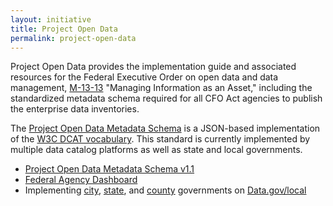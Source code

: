 ```yaml
---
layout: initiative
title: Project Open Data
permalink: project-open-data
---
```


Project Open Data provides the implementation guide and associated resources for the Federal Executive Order on open data and data management, [M-13-13](https://project-open-data.cio.gov/policy-memo/) "Managing Information as an Asset," including the standardized metadata schema required for all CFO Act agencies to publish the enterprise data inventories. 

The [Project Open Data Metadata Schema](https://project-open-data.cio.gov/v1.1/schema/) is a JSON-based implementation of the [W3C DCAT vocabulary](http://www.w3.org/TR/vocab-dcat/). This standard is currently implemented by multiple data catalog platforms as well as state and local governments. 

- [Project Open Data Metadata Schema v1.1](https://project-open-data.cio.gov/v1.1/schema/)
- [Federal Agency Dashboard](http://labs.data.gov/dashboard)
- Implementing [city](http://catalog.data.gov/harvest?_source_type_limit=0&source_type=datajson&_organization_type_limit=0&organization_type=City+Government), [state](http://catalog.data.gov/harvest?_source_type_limit=0&source_type=datajson&_organization_type_limit=0&organization_type=State+Government), and [county](http://catalog.data.gov/harvest?_source_type_limit=0&source_type=datajson&_organization_type_limit=0&organization_type=County+Government) governments on [Data.gov/local](https://www.data.gov/local)
